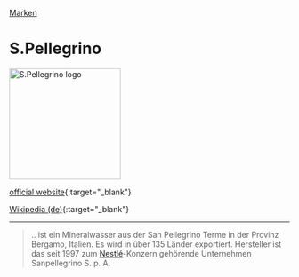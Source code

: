 [Marken](../marken.html)   

# S.Pellegrino

<img src="https://upload.wikimedia.org/wikipedia/de/1/1c/San_Pellegrino_%28Mineralwasser%29_logo.svg" height="200" alt="S.Pellegrino logo">

[official website](http://www.sanpellegrino.de/){:target="_blank"}

[Wikipedia (de)](https://de.wikipedia.org/wiki/S.Pellegrino){:target="_blank"}   

---
> .. ist ein Mineralwasser aus der San Pellegrino Terme in der Provinz Bergamo, Italien. Es wird in über 135 Länder exportiert. Hersteller ist das seit 1997 zum [Nestlé](../konzerne/nestle.html)-Konzern gehörende Unternehmen Sanpellegrino S. p. A.
